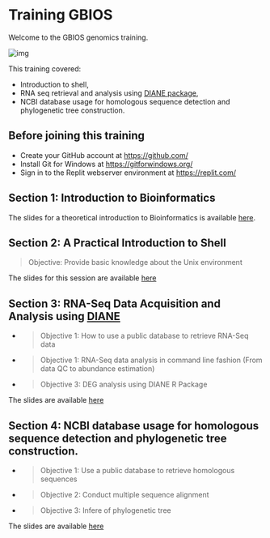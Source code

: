 # Training GBIOS

Welcome to the GBIOS genomics training.

![img](https://github.com/Yedomon/training/blob/main/Visuel1_Formation%20r%C3%A9gionale%20en%20g%C3%A9nomique%20et%20en%20s%C3%A9lection%20v%C3%A9g%C3%A9tale.jpg)

This training covered:
 - Introduction to shell,
 - RNA seq retrieval and analysis using [DIANE package](https://diane.bpmp.inrae.fr/),
 - NCBI database usage for homologous sequence detection and phylogenetic tree construction.



## Before joining this training

- Create your GitHub account at https://github.com/
- Install Git for Windows at https://gitforwindows.org/
- Sign in to the Replit webserver environment at https://replit.com/



## Section 1: Introduction to Bioinformatics

The slides for a theoretical introduction to Bioinformatics is available [here](https://github.com/Yedomon/training/blob/main/Section01/001.pptx).

## Section 2: A Practical Introduction to Shell

> Objective: Provide basic knowledge about the Unix environment

The slides for this session are available [here](https://github.com/Yedomon/training/blob/main/Section02/002.pptx)

## Section 3: RNA-Seq Data Acquisition and Analysis using [DIANE](https://diane.bpmp.inrae.fr/)

- > Objective 1: How to use a public database to retrieve RNA-Seq data

- > Objective 1: RNA-Seq data analysis in command line fashion (From data QC to abundance estimation)

- > Objective 3: DEG analysis using DIANE R Package

The slides are available [here](https://github.com/Yedomon/training/blob/main/Section03/003.pdf)


## Section 4: NCBI database usage for homologous sequence detection and phylogenetic tree construction.

- > Objective 1:  Use a public database to retrieve homologous sequences
- > Objective 2: Conduct multiple sequence alignment
- > Objective 3: Infere of phylogenetic tree

The slides are available [here](https://github.com/Yedomon/training/blob/main/Section04/004.pptx)




